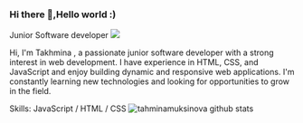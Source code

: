 ### Hi there 👋,Hello world :) 
Junior Software developer 
![](https://tahminamuksinova.github.io/github-profile-readme-generator/images/banner.png)

Hi, I'm Takhmina , a passionate junior software developer with a strong interest in web development. I have experience in HTML, CSS, and JavaScript and enjoy building dynamic and responsive web applications. I'm constantly learning new technologies and looking for opportunities to grow in the field.

Skills: JavaScript / HTML / CSS
![tahminamuksinova github stats](https://github-readme-stats.vercel.app/api?username=tahminamuksinova&show_icons=true&hide_border=true)




